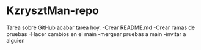 # KzrysztMan-repo
Tarea sobre GitHub acabar tarea hoy.
-Crear README.md
-Crear ramas de pruebas
-Hacer cambios en el main
-mergear pruebas a main
-invitar a alguien
